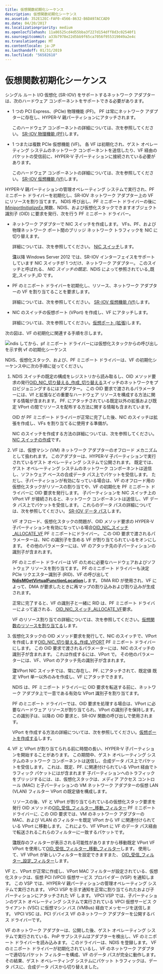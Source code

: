 ```yaml
---
title: 仮想関数初期化シーケンス
description: 仮想関数初期化シーケンス
ms.assetid: 352E12EC-FAF0-4566-8632-B6DA97ACCAD9
ms.date: 04/20/2017
ms.localizationpriority: medium
ms.openlocfilehash: 11a86525cd4d55bba3f227d154dff8d3c02540f1
ms.sourcegitcommit: a33b7978e22d5bb9f65ca7056f955319049a2e4c
ms.translationtype: MT
ms.contentlocale: ja-JP
ms.lasthandoff: 01/31/2019
ms.locfileid: "56582618"
---
```

# <a name="virtual-function-initialization-sequence"></a>仮想関数初期化シーケンス


シングル ルート I/O 仮想化 (SR-IOV) をサポートするネットワーク アダプターは、次のハードウェア コンポーネントをサポートできる必要があります。

-   1 つの PCI Express、(PCIe) 物理機能 (PF)。 PF は常にネットワーク アダプターに存在し、HYPER-V 親パーティションにアタッチされます。

    このハードウェア コンポーネントの詳細については、次を参照してください。 [SR-IOV 物理機能 (PF)](sr-iov-physical-function--pf-.md)します。

-   1 つまたは複数 PCIe 仮想機能 (VF)。 各 VF は初期化され、ゲスト オペレーティング システムのネットワーク コンポーネントを送信したり、VF 経由のパケットの受信前に、HYPER-V 子パーティションに接続されている必要があります。

    このハードウェア コンポーネントの詳細については、次を参照してください。 [SR-IOV 仮想機能 (Vf)](sr-iov-virtual-functions--vfs-.md)します。

HYPER-V 親パーティションの管理オペレーティング システムで実行され、PF ミニポート ドライバーを初期化し、SR-IOV ネットワーク アダプター上の VF にリソースを割り当てます。 NDIS 呼び出し、PF ミニポート ドライバーの後に[ *MiniportInitializeEx* ](https://msdn.microsoft.com/library/windows/hardware/ff559389)関数、NDIS、および仮想化スタックできますオブジェクト識別子 (OID) に要求を発行、次を行う PF ミニポート ドライバー。

-   ネットワーク アダプターで NIC スイッチを作成します。 VFs、PF、および物理ネットワーク ポート間のブリッジ ネットワーク トラフィックを NIC に切り替えます。

    詳細については、次を参照してください。 [NIC スイッチ](nic-switches.md)します。

    **注**以降 Windows Server 2012 では、SR-IOV インターフェイスをサポートしています NIC スイッチが 1 つだけ、ネットワーク アダプター。 このスイッチと呼ばれる、 *NIC スイッチの既定*、NDIS によって参照されている\_既定\_スイッチ\_ID です。



-   PF のミニポート ドライバーを初期化し、リソース、ネットワーク アダプターの VF を割り当てることを要求します。

    詳細については、次を参照してください。 [SR-IOV 仮想機能 (Vf)](sr-iov-virtual-functions--vfs-.md)します。

-   NIC のスイッチの仮想ポート (VPort) を作成し、VF にアタッチします。

    詳細については、次を参照してください。[仮想ポート (拡張)](virtual-ports--vports-.md)します。

次の図は、VF の初期化に関連する手順を示します。

![ndis してから、pf ミニポート ドライバーには仮想化スタックからの呼び出しを示す例 vf の初期化シーケンス](images/sriov-vf-initialization.png)

NDIS、仮想化スタック、および、PF ミニポート ドライバーは、VF の初期化シーケンス中に次の手順に従ってください。

1.  NDIS スイッチの既定の構成をレジストリから読み取るし、OID メソッド要求の発行[OID\_NIC\_切り替える\_作成\_切り替える](https://msdn.microsoft.com/library/windows/hardware/hh451815)スイッチのネットワークをプロビジョニングするにはアダプター。 この OID 要求で渡されるパラメーターには、Vf と拡張などの重要なハードウェア リソースを構成する方法に関する情報が含まれます。 PF. にアタッチされている既定以外の拡張および既定 VPort の間でリソースを配布する方法に関する情報も含まれています。

    OID が PF ミニポート ドライバーが正常に完了した後、NIC のスイッチは拡張を作成し、VFs を割り当てるに使用する準備が。

    NIC のスイッチを作成する方法の詳細については、次を参照してください。 [NIC スイッチの作成](creating-a-nic-switch.md)です。

2.  VF は、仮想マシン (VM) ネットワーク アダプターのオフロード メカニズムとして扱われます。 このアダプターは、HYPER-V 子パーティションで実行されているゲスト オペレーティング システムで公開されます。 既定では、ゲスト オペレーティング システムのネットワーク コンポーネントは送信し、ソフトウェア ベースの合成データ パス上でパケットを受信します。 ただし、子パーティションが有効になっている場合は、VF のオフロード用の仮想化スタックがリソースの割り当てや、VF の初期化を PF ミニポート ドライバーに OID 要求を発行します。 子パーティションを NIC スイッチ上の VPort VF が接続されると、ネットワーク コンポーネントは送信し、VF データ パス上でパケットを受信します。 これらのデータ パスの詳細については、次を参照してください。 [SR-IOV データ パス](sr-iov-data-paths.md)します。

    VF オフロード、仮想化スタックの問題が、OID メソッド要求の HYPER-V 子パーティションを有効になっている場合[OID\_NIC\_スイッチ\_ALLOCATE\_VF](https://msdn.microsoft.com/library/windows/hardware/hh451814) PF ミニポートにドライバー。 この OID 要求で渡されるパラメーターは、NIC の識別子を含める VF が割り当てられているをオンにします。 その他のパラメーターには、VF のアタッチ先の子パーティションの識別子が含まれます。

    PF のミニポート ドライバーは VF のために必要なハードウェアおよびソフトウェア リソースを割り当てます。 PF のミニポート ドライバーも決定 PCIe リクエスター識別子 (RID)、VF の呼び出して[ **NdisMGetVirtualFunctionLocation**](https://msdn.microsoft.com/library/windows/hardware/hh451487)します。 DMA RID が使用され、VF によって、DMA が要求したときに再マップの割り込みおよび割り込みが生成されます。

    正常に完了すると、VF の識別子と一緒に RID は、PF ミニポート ドライバーによって返される、 [OID\_NIC\_スイッチ\_ALLOCATE\_VF](https://msdn.microsoft.com/library/windows/hardware/hh451814)要求。

    VF のリソース割り当ての詳細については、次を参照してください。[仮想関数のリソースを割り当てる](allocating-resources-for-a-virtual-function.md)します。

3.  仮想化スタックの OID メソッド要求を発行して、NIC のスイッチで、VPort を作成します[OID\_NIC\_切り替える\_作成\_VPORT](https://msdn.microsoft.com/library/windows/hardware/hh451816) PF ミニポート ドライバーにします。 この OID 要求で渡されるパラメーターには、NIC のスイッチの識別子が含まれます。 これは作成するには、VPort で。 その他のパラメーターには、VF、VPort のアタッチ先の識別子が含まれます。

    **注**VPort NIC スイッチでは、常に存在し、PF. にアタッチされて、既定値 既定 VPort 単一以外のみを作成し、VF にアタッチできます。

    NDIS は、PF ミニポート ドライバーに OID 要求を転送する前に、ネットワーク アダプタ上で一意である有効な VPort 識別子を割り当てます。

    PF のミニポート ドライバーでは、OID 要求を処理する場合は、VPort に必要なハードウェア リソースが割り当てられ、VPort の識別子を保持します。 この識別子は、以降の OID 要求と、SR-IOV 関数の呼び出しで使用されます。

    VPort を作成する方法の詳細については、次を参照してください。[仮想ポートを作成する](creating-a-virtual-port.md)します。

4.  VF と VPort が割り当てられる前に時間の長い、HYPER-V 子パーティションを開始することがあります。 この期間中、ゲスト オペレーティング システムのネットワーク コンポーネントは送信し、合成データ パス上でパケットを受信します。 これは、既定、PF. に関連付けられている VPort 経由でトラフィック パケットにはが含まれます 子パーティションへのトラフィックをブリッジするには、は、仮想化スタックは、メディア アクセス コントロール (MAC) と子パーティションの VM ネットワーク アダプターの仮想 LAN (VLAN) フィルター VPort の既定値を構成します。

    リソースの後、VF と VPort が割り当てられているの仮想化スタック要求を発行 OID メソッドの[OID\_受信\_フィルター\_移動\_フィルター](https://msdn.microsoft.com/library/windows/hardware/hh451845) PF ミニポート ドライバーに. この OID 要求では、VM のネットワーク アダプターの MAC、および VLAN のフィルターを既定 VPort から VF に関連付けられている VPort に移動します。 これにより、VF VPort に VF のデータ パス経由で転送されるこれらのフィルターに一致するパケットです。

    **注**既存のフィルターが表示される可能性がありますから移動既定 VPort VF VPort を使用して[OID\_受信\_フィルター\_移動\_フィルター](https://msdn.microsoft.com/library/windows/hardware/hh451845)します。 使用して、VF VPort が新しいフィルターを設定できますまた、 [OID\_受信\_フィルター\_設定\_フィルター](https://msdn.microsoft.com/library/windows/hardware/ff569795)します。

VF と、VPort が正常に作成し、VPort MAC フィルターが設定されている、仮想化スタックは、仮想 PCI (VPCI) 仮想サービス プロバイダー (VSP) を通知します。 この VSP では、HYPER-V 親パーティションの管理オペレーティング システムで実行されます。 VPCI VSP を示す通知を正常に割り当てられたおよび子パーティションにアタッチされた VF します。 VPCI VSP では、子パーティションのゲスト オペレーティング システムで実行されている VPCI 仮想サービス クライアント (VSC) に仮想マシン バス (VMBus) 経由でメッセージを送信します。 VPCI VSC は、PCI デバイス VF のネットワーク アダプターを公開するバス ドライバーです。

VF のネットワーク アダプターは、公開した後、ゲスト オペレーティング システムで実行されている、PnP サブシステムはアダプターを検出し、VF のミニポート ドライバーを読み込みます。 このドライバーは、NDIS を登録します。 VF のミニポート ドライバーが初期化されているし、VF のネットワーク アダプターで適切なパケット フィルターを構成、VF のデータ パスが完全に動作します。 その結果、ゲスト オペレーティング システムにパケット トラフィックは、データ パスに、合成データ パスから切り替えました。